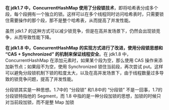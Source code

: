 
**在 jdk1.7 中，ConcurrentHashMap 使用了分段锁技术**，即将哈希表分成多个段，每个段拥有一个独立的锁。这样可以在多个线程同时访问哈希表时，只需要锁住需要操作的那个段，那不是整个哈希表，从而提高了并发性能。

虽然 jdk1.7 的这种方式可以减少锁竞争，但是在高并发场景下，仍然会出现锁竞争，从而导致性能下降。

**在 jdk1.8 中，ConcurrentHashMap 的实现方式进行了改进，使用分段锁思想和 “CAS + Synchronized” 的机制来保证线程安全**。在 jdk1.8 中，ConcurrentHashMap 在添加元素时，如果某个段为空，那么使用 CAS 操作来添加新节点；如果段不为空，使用 Synchronized 锁住当前段，再次尝试 put。这样可以避免分段锁机制下锁的粒度太大，以及在高并发场景下，由于线程数量过多导致的锁竞争问题，提高了并发性能。

分段锁其实是一种思想。1.7中的 “分段锁” 和1.8中的 “分段锁” 不是一回事，1.7的分段锁特指他的 Segment，而 1.8 中指的是一种分段加锁的思想，加锁的时候只对当前段加锁，而不是整 Map 加锁